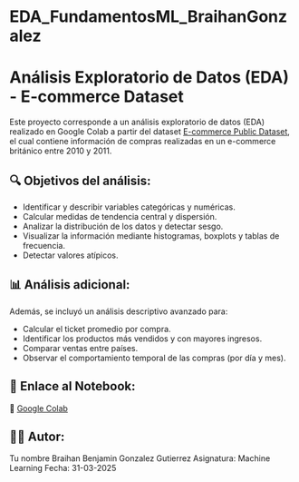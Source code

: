 # EDA_FundamentosML_BraihanGonzalez
# Análisis Exploratorio de Datos (EDA) - E-commerce Dataset

Este proyecto corresponde a un análisis exploratorio de datos (EDA) realizado en Google Colab a partir del dataset [E-commerce Public Dataset](https://www.kaggle.com/datasets/carrie1/ecommerce-data), el cual contiene información de compras realizadas en un e-commerce británico entre 2010 y 2011.

## 🔍 Objetivos del análisis:

- Identificar y describir variables categóricas y numéricas.
- Calcular medidas de tendencia central y dispersión.
- Analizar la distribución de los datos y detectar sesgo.
- Visualizar la información mediante histogramas, boxplots y tablas de frecuencia.
- Detectar valores atípicos.

## 📊 Análisis adicional:

Además, se incluyó un análisis descriptivo avanzado para:
- Calcular el ticket promedio por compra.
- Identificar los productos más vendidos y con mayores ingresos.
- Comparar ventas entre países.
- Observar el comportamiento temporal de las compras (por día y mes).

## 📎 Enlace al Notebook:

🔗 [Google Colab](https://colab.research.google.com/drive/1irluFOC_UkBRjHzMc-IGxANFCgiUggJy?usp=sharing)

## 🧑‍💻 Autor:

Tu nombre  Braihan Benjamin Gonzalez Gutierrez
Asignatura: Machine Learning
Fecha: 31-03-2025
